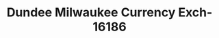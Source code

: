---
f_zip-code: 60090
f_state-code: IL
title: Dundee Milwaukee Currency Exch-16186
f_phone: 847-541-5505
f_city-only: Wheeling
f_address: 267 E Dundee Rd Wheeling
f_location-unique-id: '16186'
slug: dundee-milwaukee-currency-exch-16186
updated-on: '2024-05-30T13:46:58.046Z'
created-on: '2024-05-30T13:36:59.803Z'
published-on: '2024-05-30T13:54:32.469Z'
f_city-state: cms/city/wheeling-il.md
f_company: cms/company/dundee-milwaukee-currency-exch.md
f_state: cms/state/illinois.md
layout: '[payday-loan].html'
tags: payday-loan
---